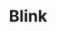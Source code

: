 ---
title: "Blink"

spell:
  schools:
    - name:        "Transmutation"
      subschools:  []
      descriptors: []
  classes:
    - name:  "Bard"
      abbr:  "Brd"
      level: 3
    - name:  "Sorcerer/Wizard"
      abbr:  "Sor/Wiz"
      level: 3
  components:         [V, S]
  castingTime:        "1 standard action"
  range:              "Personal"
  target:             "You"
  duration:           "1 round/level"
  dismissable:        true
  description:        |
    You "blink" back and forth between the Material Plane and the Ethereal Plane. You look as though you're winking in and out of reality very quickly and at random.

    Blinking has several effects, as follows.

    Physical attacks against you have a 50% miss chance, and the {% feat_link blind-fight %} feat doesn't help opponents, since you're ethereal and not merely invisible. If the attack is capable of striking ethereal creatures, the miss chance is only 20% (for concealment).

    If the attacker can see invisible creatures, the miss chance is also only 20%. (For an attacker who can both see and strike ethereal creatures, there is no miss chance.) Likewise, your own attacks have a 20% miss chance, since you sometimes go ethereal just as you are about to strike.

    Any individually targeted spell has a 50% chance to fail against you while you're blinking unless your attacker can target invisible, ethereal creatures. Your own spells have a 20% chance to activate just as you go ethereal, in which case they typically do not affect the Material Plane.

    While blinking, you take only half damage from area attacks (but full damage from those that extend onto the Ethereal Plane). You strike as an invisible creature (with a +2 bonus on attack rolls), denying your target any Dexterity bonus to AC.

    You take only half damage from falling, since you fall only while you are material.

    While blinking, you can step through (but not see through) solid objects. For each 5 feet of solid material you walk through, there is a 50% chance that you become material. If this occurs, you are shunted off to the nearest open space and take 1d6 points of damage per 5 feet so traveled. You can move at only three-quarters speed (because movement on the Ethereal Plane is at half speed, and you spend about half your time there and half your time material.)

    Since you spend about half your time on the Ethereal Plane, you can see and even attack ethereal creatures. You interact with ethereal creatures roughly the same way you interact with material ones.

    An ethereal creature is invisible, incorporeal, and capable of moving in any direction, even up or down. As an incorporeal creature, you can move through solid objects, including living creatures.

    An ethereal creature can see and hear the Material Plane, but everything looks gray and insubstantial. Sight and hearing on the Material Plane are limited to 60 feet.

    Force effects and abjurations affect you normally. Their effects extend onto the Ethereal Plane from the Material Plane, but not vice versa. An ethereal creature can't attack material creatures, and spells you cast while ethereal affect only other ethereal things. Certain material creatures or objects have attacks or effects that work on the Ethereal Plane. Treat other ethereal creatures and objects as material.
---